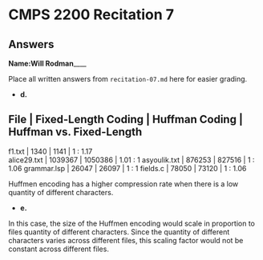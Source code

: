 # CMPS 2200 Recitation 7
## Answers

**Name:**____Will Rodman________


Place all written answers from `recitation-07.md` here for easier grading.


- **d.**

File | Fixed-Length Coding | Huffman Coding | Huffman vs. Fixed-Length
----------------------------------------------------------------------
f1.txt        |      1340        |    1141       |   1    : 1.17  
alice29.txt   |      1039367     |    1050386    |   1.01 : 1
asyoulik.txt  |      876253      |    827516     |   1    : 1.06
grammar.lsp   |      26047       |    26097      |   1    : 1
fields.c      |      78050       |    73120      |   1    : 1.06

Huffmen encoding has a higher compression rate when there is a low 
quantity of different characters.

- **e.**

In this case, the size of the Huffmen encoding would scale in proportion to files
quantity of different characters. Since the quantity of different characters 
varies across different files, this scaling factor would not be constant across 
different files. 

